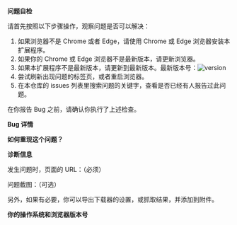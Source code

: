 **问题自检**

请首先按照以下步骤操作，观察问题是否可以解决：

1. 如果浏览器不是 Chrome 或者 Edge，请使用 Chrome 或 Edge 浏览器安装本扩展程序。
2. 如果你的 Chrome 或 Edge 浏览器不是最新版本，请更新浏览器。
3. 如果本扩展程序不是最新版本，请更新到最新版本。最新版本号：![version](https://img.shields.io/github/v/release/xuejianxianzun/PixivBatchDownloader)
4. 尝试刷新出现问题的标签页，或者重启浏览器。
5. 在本仓库的 issues 列表里搜索问题的关键字，查看是否已经有人报告过此问题。

在你报告 Bug 之前，请确认你执行了上述检查。

**Bug 详情**

**如何重现这个问题？**

**诊断信息**

发生问题时，页面的 URL：（必须）

问题截图：（可选）

另外，如果有必要，你可以导出下载器的设置，或抓取结果，并添加到附件。

**你的操作系统和浏览器版本号**
